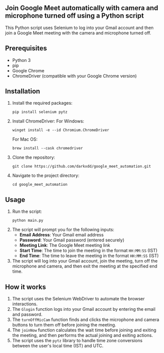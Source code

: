 
## Join Google Meet automatically with camera and microphone turned off using a Python script

This Python script uses Selenium to log into your Gmail account and then join a Google Meet meeting with the camera and microphone turned off.

## Prerequisites
- Python 3
- pip
- Google Chrome
- ChromeDriver (compatible with your Google Chrome version)

## Installation
1. Install the required packages:
   ```fish
   pip install selenium pytz
   ```
2. Install ChromeDriver:
   For Windows:
   ```fish
   winget install -e --id Chromium.ChromeDriver
   ```
   For Mac OS:
   ```fish
   brew install --cask chromedriver
   ```
3. Clone the repository:
   ```fish
   git clone https://github.com/darkxdd/google_meet_automation.git
   ```
4. Navigate to the project directory:
   ```fish
   cd google_meet_automation
   ```

## Usage
1. Run the script:
   ```fish
   python main.py
   ```
2. The script will prompt you for the following inputs:
   - **Email Address**: Your Gmail email address
   - **Password**: Your Gmail password (entered securely)
   - **Meeting Link**: The Google Meet meeting link
   - **Start Time**: The time to join the meeting in the format `HH:MM:SS` (IST)
   - **End Time**: The time to leave the meeting in the format `HH:MM:SS` (IST)
3. The script will log into your Gmail account, join the meeting, turn off the microphone and camera, and then exit the meeting at the specified end time.

## How it works
1. The script uses the Selenium WebDriver to automate the browser interactions.
2. The `Glogin` function logs into your Gmail account by entering the email and password.
3. The `turnOffMicCam` function finds and clicks the microphone and camera buttons to turn them off before joining the meeting.
4. The `joinNow` function calculates the wait time before joining and exiting the meeting, and then performs the actual joining and exiting actions.
5. The script uses the `pytz` library to handle time zone conversions between the user's local time (IST) and UTC.

